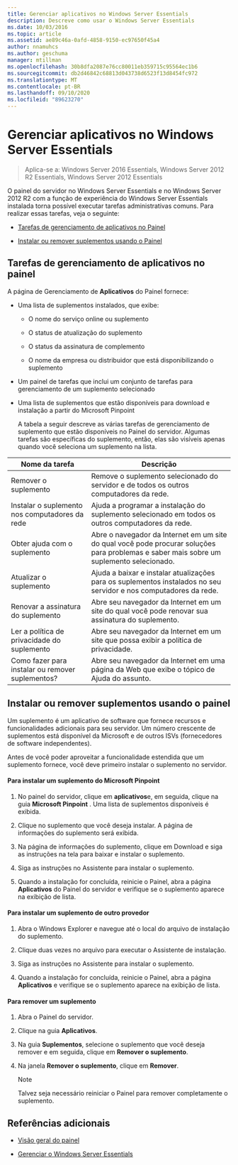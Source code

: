 ```yaml
---
title: Gerenciar aplicativos no Windows Server Essentials
description: Descreve como usar o Windows Server Essentials
ms.date: 10/03/2016
ms.topic: article
ms.assetid: ae89c46a-0afd-4858-9150-ec97650f45a4
author: nnamuhcs
ms.author: geschuma
manager: mtillman
ms.openlocfilehash: 30b8dfa2087e76cc80011eb359715c95564ec1b6
ms.sourcegitcommit: db2d46842c68813d043738d6523f13d8454fc972
ms.translationtype: MT
ms.contentlocale: pt-BR
ms.lasthandoff: 09/10/2020
ms.locfileid: "89623270"
---
```

# <a name="manage-applications-in-windows-server-essentials"></a>Gerenciar aplicativos no Windows Server Essentials

>Aplica-se a: Windows Server 2016 Essentials, Windows Server 2012 R2 Essentials, Windows Server 2012 Essentials

 O painel do servidor no Windows Server Essentials e no Windows Server 2012 R2 com a função de experiência do Windows Server Essentials instalada torna possível executar tarefas administrativas comuns. Para realizar essas tarefas, veja o seguinte:

-   [Tarefas de gerenciamento de aplicativos no Painel](Manage-Applications-in-Windows-Server-Essentials.md#BKMK_1)

-   [Instalar ou remover suplementos usando o Painel](Manage-Applications-in-Windows-Server-Essentials.md#BKMK_2)

##  <a name="application-management-tasks-in-the-dashboard"></a><a name="BKMK_1"></a> Tarefas de gerenciamento de aplicativos no painel
 A página de Gerenciamento de **Aplicativos** do Painel fornece:

- Uma lista de suplementos instalados, que exibe:

  -   O nome do serviço online ou suplemento

  -   O status de atualização do suplemento

  -   O status da assinatura de complemento

  -   O nome da empresa ou distribuidor que está disponibilizando o suplemento

- Um painel de tarefas que inclui um conjunto de tarefas para gerenciamento de um suplemento selecionado

- Uma lista de suplementos que estão disponíveis para download e instalação a partir do Microsoft Pinpoint

  A tabela a seguir descreve as várias tarefas de gerenciamento de suplemento que estão disponíveis no Painel do servidor. Algumas tarefas são específicas do suplemento, então, elas são visíveis apenas quando você seleciona um suplemento na lista.

|Nome da tarefa|Descrição|
|---------------|-----------------|
|Remover o suplemento|Remove o suplemento selecionado do servidor e de todos os outros computadores da rede.|
|Instalar o suplemento nos computadores da rede|Ajuda a programar a instalação do suplemento selecionado em todos os outros computadores da rede.|
|Obter ajuda com o suplemento|Abre o navegador da Internet em um site do qual você pode procurar soluções para problemas e saber mais sobre um suplemento selecionado.|
|Atualizar o suplemento|Ajuda a baixar e instalar atualizações para os suplementos instalados no seu servidor e nos computadores da rede.|
|Renovar a assinatura do suplemento|Abre seu navegador da Internet em um site do qual você pode renovar sua assinatura do suplemento.|
|Ler a política de privacidade do suplemento|Abre seu navegador da Internet em um site que possa exibir a política de privacidade.|
|Como fazer para instalar ou remover suplementos?|Abre seu navegador da Internet em uma página da Web que exibe o tópico de Ajuda do assunto.|

##  <a name="install-or-remove-add-ins-using-the-dashboard"></a><a name="BKMK_2"></a> Instalar ou remover suplementos usando o painel
 Um suplemento é um aplicativo de software que fornece recursos e funcionalidades adicionais para seu servidor. Um número crescente de suplementos está disponível da Microsoft e de outros ISVs (fornecedores de software independentes).

 Antes de você poder aproveitar a funcionalidade estendida que um suplemento fornece, você deve primeiro instalar o suplemento no servidor.

#### <a name="to-install-an-add-in-from-microsoft-pinpoint"></a>Para instalar um suplemento do Microsoft Pinpoint

1.  No painel do servidor, clique em **aplicativos**e, em seguida, clique na guia **Microsoft Pinpoint** .  Uma lista de suplementos disponíveis é exibida.

2.  Clique no suplemento que você deseja instalar. A página de informações do suplemento será exibida.

3.  Na página de informações do suplemento, clique em Download e siga as instruções na tela para baixar e instalar o suplemento.

4.  Siga as instruções no Assistente para instalar o suplemento.

5.  Quando a instalação for concluída, reinicie o Painel, abra a página **Aplicativos** do Painel do servidor e verifique se o suplemento aparece na exibição de lista.

#### <a name="to-install-an-add-in-from-another-provider"></a>Para instalar um suplemento de outro provedor

1.  Abra o Windows Explorer e navegue até o local do arquivo de instalação do suplemento.

2.  Clique duas vezes no arquivo para executar o Assistente de instalação.

3.  Siga as instruções no Assistente para instalar o suplemento.

4.  Quando a instalação for concluída, reinicie o Painel, abra a página **Aplicativos** e verifique se o suplemento aparece na exibição de lista.

#### <a name="to-remove-an-add-in"></a>Para remover um suplemento

1.  Abra o Painel do servidor.

2.  Clique na guia **Aplicativos**.

3.  Na guia **Suplementos**, selecione o suplemento que você deseja remover e em seguida, clique em **Remover o suplemento**.

4.  Na janela **Remover o suplemento**, clique em **Remover**.

    > [!NOTE]
    >  Talvez seja necessário reiniciar o Painel para remover completamente o suplemento.

## <a name="additional-references"></a>Referências adicionais

-   [Visão geral do painel](Overview-of-the-Dashboard-in-Windows-Server-Essentials.md)

-   [Gerenciar o Windows Server Essentials](Manage-Windows-Server-Essentials.md)
